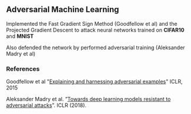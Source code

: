 ## Adversarial Machine Learning



Implemented the Fast Gradient Sign Method (Goodfellow et al) and the Projected Gradient Descent to attack neural networks trained on **CIFAR10** and **MNIST** 

Also defended the network by performed adversarial training (Aleksander Madry et al)

### References

Goodfellow et al "[Explaining and harnessing adversarial examples](https://arxiv.org/abs/1412.6572)" ICLR, 2015

Aleksander Madry et al. ”[Towards deep learning models resistant to adversarial attacks](https://arxiv.org/abs/1706.06083)”. ICLR (2018).

